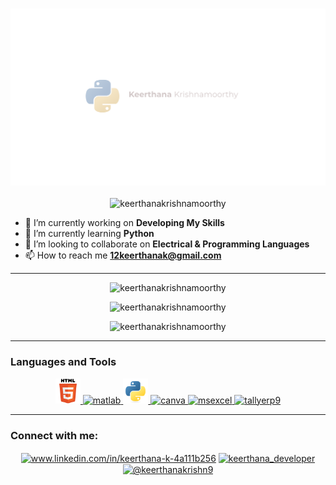 
<h3 align="center"><img src="./keerthana.svg" href="http://keerthanak.netlify.app/"></h3>

<p align="center"> <img src="https://komarev.com/ghpvc/?username=keerthanakrishnamoorthy&label=Profile%20views&color=0e75b6&style=flat" alt="keerthanakrishnamoorthy" /> </p>

- 🔭 I’m currently working on **Developing My Skills**
- 🌱 I’m currently learning **Python**
- 👯 I’m looking to collaborate on **Electrical & Programming Languages**
- 📫 How to reach me **12keerthanak@gmail.com**

---





<p align="center"><img src="https://github-readme-stats.vercel.app/api/top-langs/?username=KeerthanaKrishnamoorthy&show_icons=true&theme=radical&layout=compact" alt="keerthanakrishnamoorthy" /></p>

<p align="center"><img src="https://github-readme-stats.vercel.app/api?username=KeerthanaKrishnamoorthy&show_icons=true&theme=radical" alt="keerthanakrishnamoorthy" /></p>

<p align="center"><img src="https://github-readme-streak-stats.herokuapp.com/?user=keerthanakrishnamoorthy&show_icons=true&theme=radical" alt="keerthanakrishnamoorthy" /></p>

---
<h3 align="left">Languages and Tools</h3>
<p align="center"> <a href="https://www.w3.org/html/" target="_blank" rel="noreferrer"> <img src="https://raw.githubusercontent.com/devicons/devicon/master/icons/html5/html5-original-wordmark.svg" alt="html5" width="40" height="40"/> </a> <a href="https://www.mathworks.com/" target="_blank" rel="noreferrer"> <img src="https://upload.wikimedia.org/wikipedia/commons/2/21/Matlab_Logo.png" alt="matlab" width="40" height="40"/> </a> <a href="https://www.python.org" target="_blank" rel="noreferrer"> <img src="https://raw.githubusercontent.com/devicons/devicon/master/icons/python/python-original.svg" alt="python" width="40" height="40"/> </a>
 <a href="https://www.canva.com" target="_blank" rel="noreferrer"> <img src="https://logodownload.org/wp-content/uploads/2020/11/canva-logo-1-2048x2048.png" alt="canva" width="40" height="40"/> </a>
 <a href="https://www.msexcel.com" target="_blank" rel="noreferrer"> <img src="https://image.pngaaa.com/539/3897539-middle.png" alt="msexcel" width="40" height="40"/> </a>  <a href="https://www.tallyerp9.com" target="_blank" rel="noreferrer"> <img src="https://i.pinimg.com/originals/46/c1/01/46c101255c3abef47ece909c930ec203.jpg" alt="tallyerp9" width="40" height="40"/> </a></p>

---

<h3 align="left">Connect with me:</h3>
<p align="center">
<a href="https://linkedin.com/in/www.linkedin.com/in/keerthana-k-4a111b256" target="blank"><img align="center" src="https://raw.githubusercontent.com/rahuldkjain/github-profile-readme-generator/master/src/images/icons/Social/linked-in-alt.svg" alt="www.linkedin.com/in/keerthana-k-4a111b256" height="30" width="40" /></a>
<a href="https://instagram.com/keerthana_developer" target="blank"><img align="center" src="https://raw.githubusercontent.com/rahuldkjain/github-profile-readme-generator/master/src/images/icons/Social/instagram.svg" alt="keerthana_developer" height="30" width="40" /></a>
<a href="https://www.hackerrank.com/@keerthanakrishn9" target="blank"><img align="center" src="https://raw.githubusercontent.com/rahuldkjain/github-profile-readme-generator/master/src/images/icons/Social/hackerrank.svg" alt="@keerthanakrishn9" height="30" width="40" /></a>
</p>
